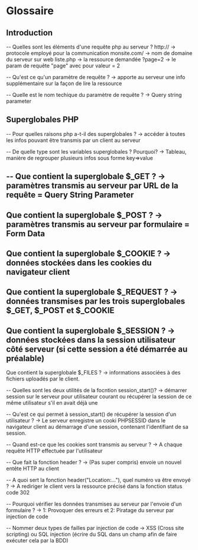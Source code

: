 # Glossaire

## Introduction
--
Quelles sont les éléments d'une requête php au serveur ?
http:// -> protocole employé pour la communication
monsite.com/ -> nom de domaine du serveur sur web
liste.php -> la ressource demandée
?page=2 -> le param de requête "page" avec pour valeur = 2

--
Qu'est ce qu'un paramètre de requête ?
-> apporte au serveur une info supplémentaire sur la façon de lire la ressource

--
Quelle est le nom techique du paramètre de requête ?
-> Query string parameter

## Superglobales PHP

--
Pour quelles raisons php a-t-il des superglobales ?
-> accéder à toutes les infos pouvant être transmis par un client au serveur

-- 
De quelle type sont les variables superglobales ? Pourquoi?
-> Tableau, manière de regrouper plusieurs infos sous forme key=>value

--
Que contient la superglobale $_GET ?
-> paramètres transmis au serveur par URL de la requête = Query String Parameter
--
Que contient la superglobale $_POST ?
-> paramètres transmis au serveur par formulaire = Form Data
--
Que contient la superglobale $_COOKIE ?
-> données stockées dans les cookies du navigateur client
--
Que contient la superglobale $_REQUEST ?
-> données transmises par les trois superglobales $_GET, $_POST et $_COOKIE
--
Que contient la superglobale $_SESSION ?
-> données stockées dans la session utilisateur côté serveur (si cette session a été démarrée au préalable)
--
Que contient la superglobale $_FILES ?
-> informations associées à des fichiers uploadés par le client.

--
Quelles sont les deux utilités de la focntion session_start()?
-> démarrer session sur le serveur pour utilisateur courant ou récupérer la session de ce même utilisateur s'il en avait déjà une

--
Qu'est ce qui permet à session_start() de récupérer la session d'un utilisateur ?
-> Le serveur enregistre un cooki PHPSESSID dans le navigateur client au démarrage d'une session, contenant l'identifiant de sa session.

--
Quand est-ce que les cookies sont transmis au serveur ?
-> A chaque requête HTTP effectuée par l'utilisateur

--
Que fait la fonction header ?
-> (Pas super compris) envoie un nouvel entête HTTP au client

-- 
A quoi sert la fonction header("Location:..."), quel numéro va être envoyé ?
-> A rediriger le client vers la ressource précisé dans la fonction
status code 302

--
Pourquoi vérifier les données transmises au serveur par l'envoie d'un formulaire ?
-> 1: Provoquer des erreurs et 2: Piratage du serveur par injection de code

--
Nommer deux types de failles par injection de code
-> XSS (Cross site scripting) ou SQL injection (écrire du SQL dans un champ afin de faire exécuter cela par la BDD)